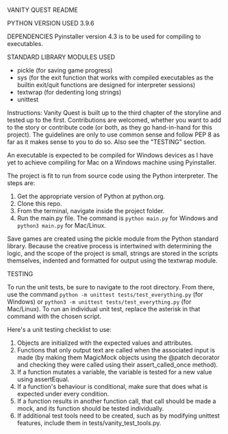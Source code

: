 ﻿VANITY QUEST README

PYTHON VERSION USED
3.9.6

DEPENDENCIES
Pyinstaller version 4.3 is to be used for compiling to executables.

STANDARD LIBRARY MODULES USED
- pickle (for saving game progress)
- sys (for the exit function that works with compiled executables as
the builtin exit/quit functions are designed for interpreter sessions)
- textwrap (for dedenting long strings)
- unittest

Instructions:
Vanity Quest is built up to the third chapter of the storyline and tested up to the first.
Contributions are welcomed, whether you want to add to the story or contribute
code (or both, as they go hand-in-hand for this project). The guidelines are
only to use common sense and follow PEP 8 as far as it makes sense to you to do
so. Also see the "TESTING" section.

An executable is expected to be compiled for Windows devices as I have yet to achieve
compiling for Mac on a Windows machine using Pyinstaller.

The project is fit to run from source code using the Python interpreter. The steps
are:

1) Get the appropriate version of Python at python.org.
2) Clone this repo.
3) From the terminal, navigate inside the project folder.
4) Run the main.py file. The command is `python main.py` for Windows and
`python3 main.py` for Mac/Linux.

Save games are created using the pickle module from the Python standard library.
Because the creative process is intertwined with determining the logic, and the
scope of the project is small, strings are stored in the scripts themselves, indented
and formatted for output using the textwrap module.

TESTING

To run the unit tests, be sure to navigate to the root directory. From there, use
the command `python -m unittest tests/test_everything.py` (for Windows) or
`python3 -m unittest tests/test_everything.py` (for Mac/Linux). To run an individual
unit test, replace the asterisk in that command with the chosen script.

Here's a unit testing checklist to use:
1) Objects are initialized with the expected values and attributes.
2) Functions that only output text are called when the associated input is made
(by making them MagicMock objects using the @patch decorator and checking they
were called using their assert_called_once method).
3) If a function mutates a variable, the variable is tested for a new value
using assertEqual.
4) If a function's behaviour is conditional, make sure that does what is expected
under every condition.
5) If a function results in another function call, that call should be made a mock,
and its function should be tested individually.
6) If additional test tools need to be created, such as by modifying unittest features,
include them in tests/vanity_test_tools.py.
